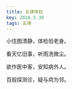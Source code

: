 ```yaml
---
title: 五律体检
key: 2016.5.30
tags: 五律
---
```


小住图清静，体检验老身。

看天忆旧事，听雨洗微尘。

欲作医中客，安知病外人。

百般探测诊，疑与疴为邻。

</br>

